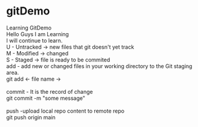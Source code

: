 # gitDemo
Learning GitDemo
<br/>
Hello Guys I am Learning
</br>
I will continue to learn.
<br/>
U - Untracked -> new files that git doesn't yet track
<br />
M - Modified -> changed
<br/>
S - Staged -> file is ready to be commited
<br />
add - add new or changed files in your working directory to the Git staging area.
<br/>
git add <- file name ->
<br />
<br />
commit - It is the record of change
<br />
git commit -m "some message"
<br />
<br />
push -upload local repo content to remote repo
<br />
git push origin main
